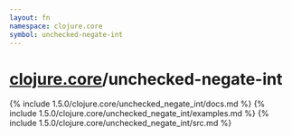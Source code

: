 ```yaml
---
layout: fn
namespace: clojure.core
symbol: unchecked-negate-int
---
```


# [clojure.core](../)/unchecked-negate-int

{% include 1.5.0/clojure.core/unchecked_negate_int/docs.md %}
{% include 1.5.0/clojure.core/unchecked_negate_int/examples.md %}
{% include 1.5.0/clojure.core/unchecked_negate_int/src.md %}

